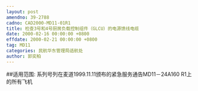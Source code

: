 ```yaml
---
layout: post
amendno: 39-2788
cadno: CAD2000-MD11-01R1
title: 检查3号和4号厨房负载控制组件（GLCU）的电源馈线电缆
date: 2000-02-16 00:00:00 +0800
effdate: 2000-02-21 00:00:00 +0800
tag: MD11
categories: 民航华东管理局适航处
author: 郭奕柏
---
```


##适用范围:
系列号列在麦道1999.11.11颁布的紧急服务通告MD11－24A160 R1上的所有飞机

